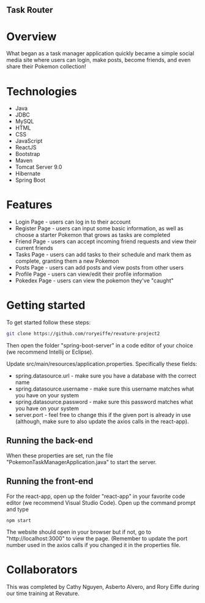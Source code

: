 ## Task Router

# Overview
What began as a task manager application quickly became a simple social media site where users can login, make posts, become friends, and even share their Pokemon collection!

# Technologies
* Java
* JDBC
* MySQL
* HTML
* CSS
* JavaScript
* ReactJS
* Bootstrap
* Maven
* Tomcat Server 9.0
* Hibernate
* Spring Boot

# Features
* Login Page - users can log in to their account
* Register Page - users can input some basic information, as well as choose a starter Pokemon that grows as tasks are completed
* Friend Page - users can accept incoming friend requests and view their current friends
* Tasks Page - users can add tasks to their schedule and mark them as complete, granting them a new Pokemon
* Posts Page - users can add posts and view posts from other users
* Profile Page - users can view/edit their profile information
* Pokedex Page - users can view the pokemon they've "caught"

# Getting started
To get started follow these steps:
```sh
git clone https://github.com/roryeiffe/revature-project2
```

Then open the folder "spring-boot-server" in a code editor of your choice (we recommend Intellij or Eclipse). 

Update src/main/resources/application.properties. 
Specifically these fields:
* spring.datasource.url - make sure you have a database with the correct name
* spring.datasource.username - make sure this username matches what you have on your system
* spring.datasource.password - make sure this password matches what you have on your system
* server.port - feel free to change this if the given port is already in use (although, make sure to also update the axios calls in the react-app). 

## Running the back-end
When these properties are set, run the file "PokemonTaskManagerApplication.java" to start the server. 

## Running the front-end
For the react-app, open up the folder "react-app" in your favorite code editor (we recommend Visual Studio Code). Open up the command prompt and type 
```
npm start
```
The website should open in your browser but if not, go to "http://localhost:3000" to view the page. (Remember to update the port number used in the axios calls if you changed it in the properties file. 

# Collaborators
This was completed by Cathy Nguyen, Asberto Alvero, and Rory Eiffe during our time training at Revature.
